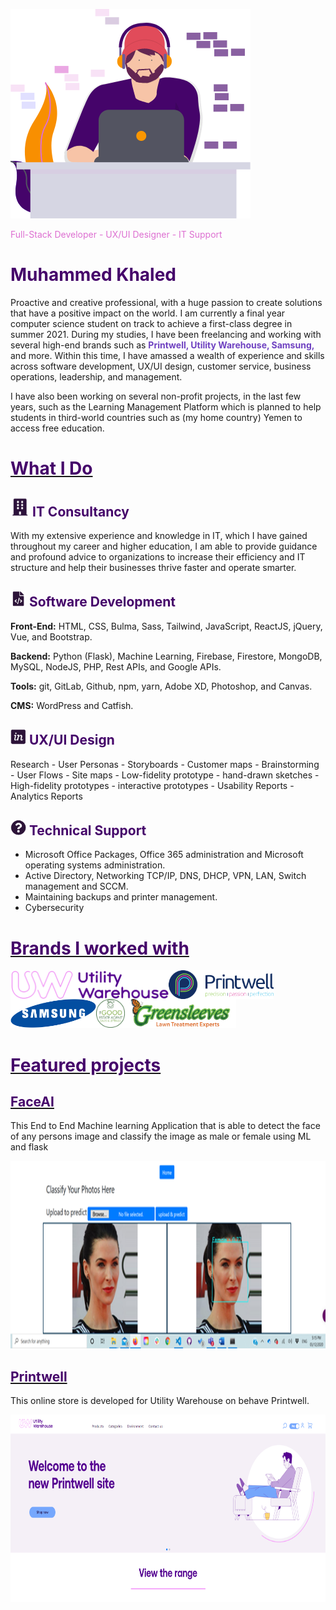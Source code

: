 ![Header image](Header.png)

<span style="color: #DD6FD1;">Full-Stack Developer - UX/UI Designer - IT Support</span> 
# <span style="color:#45046a;">Muhammed Khaled</span> 

Proactive and creative professional, with a huge passion to create solutions that have a positive impact on the world. I am currently a final year computer science student on track to achieve a first-class degree in summer 2021. During my studies, I have been freelancing and working with several high-end brands such as <span style="color: #6f42c1;">**Printwell, Utility Warehouse, Samsung,**</span> and more. Within this time, I have amassed a wealth of experience and skills across software development, UX/UI design, customer service, business operations, leadership, and management. 

I have also been working on several non-profit projects, in the last few years, such as the Learning Management Platform which is planned to help students in third-world countries such as (my home country) Yemen to access free education.

# <ins> <span style="color: #45046a;">What I Do</span> </ins>
## <img src="icon1.png" alt="IT Consultancy" height="30"/> <span style="color: #45046a;">IT Consultancy</span>
With my extensive experience and knowledge in IT, which I have gained throughout my career and higher education, I am able to provide guidance and profound advice to organizations to increase their efficiency and IT structure and help their businesses thrive faster and operate smarter.

## <img src="icon2.png" alt="Software Development" width="25"/> <span style="color: #45046a;">Software Development</span>
**Front-End:** HTML, CSS, Bulma, Sass, Tailwind, JavaScript, ReactJS, jQuery, Vue, and Bootstrap.

**Backend:** Python (Flask), Machine Learning, Firebase, Firestore, MongoDB, MySQL, NodeJS, PHP, Rest APIs, and Google APIs.

**Tools:** git, GitLab, Github, npm, yarn, Adobe XD, Photoshop, and Canvas.

**CMS:** WordPress and Catfish.

## <img src="icon3.png" alt="UX/UI Design" width="25"/> <span style="color: #45046a;">UX/UI Design</span>
Research - User Personas - Storyboards - Customer maps - Brainstorming - User Flows - Site maps - Low-fidelity prototype - hand-drawn sketches - High-fidelity prototypes - interactive prototypes - Usability Reports - Analytics Reports

## <img src="icon4.png" alt="Technical Support" width="25"/> <span style="color: #45046a;">Technical Support</span>
- Microsoft Office Packages, Office 365 administration and Microsoft operating systems administration.
- Active Directory, Networking TCP/IP, DNS, DHCP, VPN, LAN, Switch management and SCCM.
- Maintaining backups and printer management.
- Cybersecurity

# <ins> <span style="color: #45046a;">Brands I worked with</span> </ins>
<img align="left" height="46" src="client-6.png"> 
<img align="left" height="46" src="client-7.png">
<img align="left" height="46" src="client-5.png">
<img align="left" height="46" src="client-8.png">
<img  height="46" src="client-9.png">

# <ins> <span style="color: #45046a;">Featured projects</span> </ins>
## [<span style="color: #45046a;">FaceAI</span>](https://github.com/zinrack/FaceAI)
This End to End Machine learning Application that is able to detect the face of any persons image and classify the image as male or female using ML and flask

<img src="project1.png" alt="FaceAI" height="300" />

## [<span style="color: #45046a;">Printwell</span>](https://uw.printwell.co.uk/)
This online store is developed for Utility Warehouse on behave Printwell.

<img src="project2.png" alt="Printwell" height="300" />
